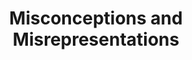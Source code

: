 ---
title: Misconceptions and Misrepresentations
section: Expedition
layout: page
permalink: /expedition/misconceptions.html
original: https://www.lib.uidaho.edu/digital/L3/ShowOneObjectSiteID34ObjectID139.html
---